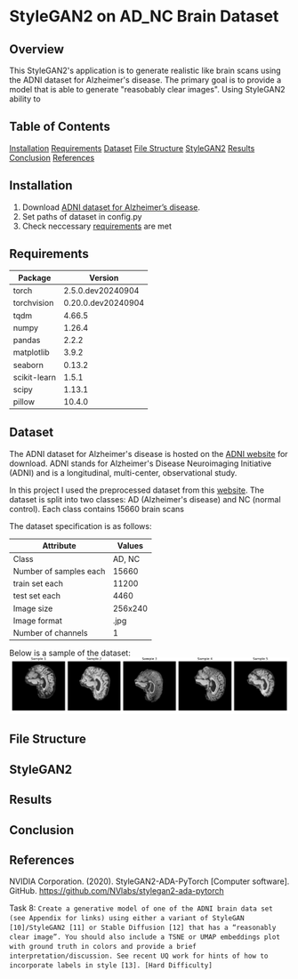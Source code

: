 # StyleGAN2 on AD_NC Brain Dataset

## Overview

This StyleGAN2's application is to generate realistic like brain scans using the ADNI dataset for Alzheimer's disease. The primary goal is to provide a model that is able to generate "reasobably clear images". Using StyleGAN2 ability to

## Table of Contents
[Installation](#installation)
[Requirements](#requirements)
[Dataset](#dataset)
[File Structure](#file-structure)
[StyleGAN2](#stylegan2)
[Results](#results)
[Conclusion](#conclusion)
[References](#references)

## Installation
1. Download [ADNI dataset for Alzheimer’s disease](https://filesender.aarnet.edu.au/?s=download&token=a2baeb2d-4b19-45cc-b0fb-ab8df33a1a24).
2. Set paths of dataset in config.py
3. Check neccessary [requirements](#requirements) are met

## Requirements

| Package | Version |
| --- | --- |
|torch | 2.5.0.dev20240904 |
|torchvision | 0.20.0.dev20240904 |
|tqdm | 4.66.5 |
|numpy | 1.26.4 |
|pandas | 2.2.2 |
|matplotlib | 3.9.2 |
|seaborn | 0.13.2 |
|scikit-learn | 1.5.1 |
|scipy | 1.13.1 |
|pillow | 10.4.0 |



## Dataset
The ADNI dataset for Alzheimer's disease is hosted on the [ADNI website](https://adni.loni.usc.edu/) for download. ADNI stands for Alzheimer's Disease Neuroimaging Initiative (ADNI) and is a longitudinal, multi-center, observational study.

In this project I used the preprocessed dataset from this [website](https://filesender.aarnet.edu.au/?s=download&token=a2baeb2d-4b19-45cc-b0fb-ab8df33a1a24). The dataset is split into two classes: AD (Alzheimer's disease) and NC (normal control). Each class contains 15660 brain scans

The dataset specification is as follows:

| Attribute | Values |
| --- | --- |
| Class | AD, NC |
| Number of samples each | 15660 |
| train set each |11200 |
| test set each | 4460 |
| Image size | 256x240 |
| Image format | .jpg |
| Number of channels | 1 |

Below is a sample of the dataset:
![AD_NC Dataset](assets/Data_Samples.png)

## File Structure

## StyleGAN2

## Results

## Conclusion

## References

NVIDIA Corporation. (2020). StyleGAN2-ADA-PyTorch [Computer software]. GitHub. https://github.com/NVlabs/stylegan2-ada-pytorch



Task 8:
```Create a generative model of one of the ADNI brain data set (see Appendix for links) using either a variant of StyleGAN [10]/StyleGAN2 [11] or Stable Diffusion [12] that has a “reasonably clear image”. You should also include a TSNE or UMAP embeddings plot with ground truth in colors and provide a brief interpretation/discussion. See recent UQ work for hints of how to incorporate labels in style [13]. [Hard Difficulty]```
